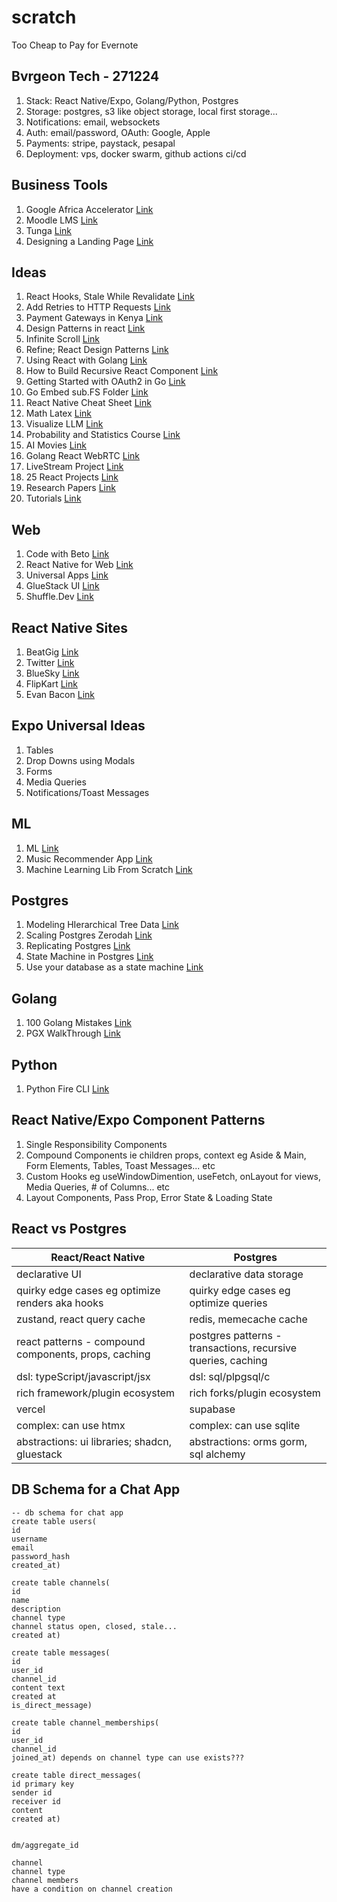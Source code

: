 # scratch
Too Cheap to Pay for Evernote

## Bvrgeon Tech - 271224
1. Stack: React Native/Expo, Golang/Python, Postgres
2. Storage: postgres, s3 like object storage, local first storage...
3. Notifications: email, websockets
4. Auth: email/password, OAuth: Google, Apple
5. Payments: stripe, paystack, pesapal
6. Deployment: vps, docker swarm, github actions ci/cd

## Business Tools
1. Google Africa Accelerator [Link](https://startup.google.com/programs/accelerator/africa/)
2. Moodle LMS [Link](https://moodle.org/)
3. Tunga [Link](https://tunga.io/for-developers/)
4. Designing a Landing Page [Link](https://www.youtube.com/watch?v=cJ10BYWNPns)

## Ideas
1. React Hooks, Stale While Revalidate [Link](https://dev.to/aviaryan/a-guide-to-stale-while-revalidate-data-fetching-with-react-hooks-15do)
2. Add Retries to HTTP Requests [Link](https://dev.to/bearer/add-retries-to-http-requests-377n)
1. Payment Gateways in Kenya [Link](https://josephmatino.com/best-payment-gateways-in-kenya/)
1. Design Patterns in react [Link](https://www.youtube.com/watch?v=MdvzlDIdQ0o)
2. Infinite Scroll [Link](https://medium.com/@Jscrambler/implementing-infinite-scroll-with-react-query-and-flatlist-in-react-native-e219c30e3d0c)
3. Refine; React Design Patterns [Link](https://refine.dev/blog/react-design-patterns/)
1. Using React with Golang [Link](https://www.youtube.com/watch?v=Y7kuW1qyDng)
1. How to Build Recursive React Component [Link](https://www.youtube.com/watch?v=6UU2Ey4KZr8)
1. Getting Started with OAuth2 in Go [Link](https://medium.com/@pliutau/getting-started-with-oauth2-in-go-2c9fae55d187)
1. Go Embed sub.FS Folder [Link](https://clavinjune.dev/en/blogs/serving-embedded-static-file-inside-subdirectory-using-go/)
2. React Native Cheat Sheet [Link](https://cheatography.com/bochrak/cheat-sheets/react-native/)
1. Math Latex [Link](https://www.npmjs.com/package/mathlive)
2. Visualize LLM [Link](https://bbycroft.net/llm)
1. Probability and Statistics Course [Link](https://www.probabilitycourse.com/courses.php)
2. AI Movies [Link](https://watch.runwayml.com/)
3. Golang React WebRTC [Link](https://www.youtube.com/watch?v=JTIm3ChI-6w&list=PLT-AS3Wcy-pndmzVGbgHLKjEXSzQLdgFM&index=2)
4. LiveStream Project [Link](https://www.youtube.com/watch?v=qenAQwLvZfA&list=PLkqiWyX-_LotUQHQXzeVD6Ogtcok7lObw&index=19)
5. 25 React Projects [Link](https://www.youtube.com/watch?v=5ZdHfJVAY-s)
6. Research Papers [Link](https://sci-hub.ru/)
7. Tutorials [Link](https://rutracker.org/forum/viewforum.php?f=1565&start=2400)

## Web
1. Code with Beto [Link](https://beto.vercel.app/)
1. React Native for Web [Link](https://necolas.github.io/react-native-web/docs/)
1. Universal Apps [Link](https://www.youtube.com/watch?v=VSZEfQx-byg&list=PLXXnezSEtvNPlwbFvG3NzJAW5ikYsG2Lh)
1. GlueStack UI [Link](https://gluestack.io/ui/docs/apps/dashboard-app)
2. Shuffle.Dev [Link](https://shuffle.dev/components/bootstrap/all/alert)

## React Native Sites
1. BeatGig [Link](https://beatgig.com/)
1. Twitter [Link](https://x.com/)
1. BlueSky [Link](https://bsky.app/)
1. FlipKart [Link](https://www.flipkart.com/)  
1. Evan Bacon [Link](https://evanbacon.dev/)  

## Expo Universal Ideas
1. Tables
2. Drop Downs using Modals
3. Forms
4. Media Queries
5. Notifications/Toast Messages

## ML
1. ML [Link](https://ml-resources.vercel.app/)
2. Music Recommender App [Link](https://www.youtube.com/watch?v=gaZKjAKfe0s)
3. Machine Learning Lib From Scratch [Link](https://github.com/duongttr/mllib-from-scratch?tab=readme-ov-file)

## Postgres
1. Modeling HIerarchical Tree Data [Link](https://leonardqmarcq.com/posts/modeling-hierarchical-tree-data)
2. Scaling Postgres Zerodah [Link](https://zerodha.tech/blog/working-with-postgresql/)
3. Replicating Postgres [Link](https://www.enterprisedb.com/postgres-tutorials/postgresql-replication-and-automatic-failover-tutorial)
4. State Machine in Postgres [Link](https://felixge.de/2017/07/27/implementing-state-machines-in-postgresql/)
5. Use your database as a state machine [Link](https://blog.lawrencejones.dev/state-machines/)

## Golang
1. 100 Golang Mistakes [Link](https://100go.co/)
2. PGX WalkThrough [Link](https://www.youtube.com/watch?v=sXMSWhcHCf8)

## Python
1. Python Fire CLI [Link](https://github.com/google/python-fire/blob/master/docs/guide.md)

## React Native/Expo Component Patterns
1. Single Responsibility Components
2. Compound Components ie children props, context eg Aside & Main, Form Elements, Tables, Toast Messages... etc
3. Custom Hooks eg useWindowDimention, useFetch, onLayout for views, Media Queries, # of Columns... etc
4. Layout Components, Pass Prop, Error State & Loading State

## React vs Postgres
|React/React Native|Postgres|
|---|---|
|declarative UI|declarative data storage|
|quirky edge cases eg optimize renders aka hooks|quirky edge cases eg optimize queries|
|zustand, react query cache|redis, memecache cache|
|react patterns - compound components, props, caching|postgres patterns - transactions, recursive queries, caching|
|dsl: typeScript/javascript/jsx|dsl: sql/plpgsql/c|
|rich framework/plugin ecosystem|rich forks/plugin ecosystem|
|vercel|supabase|
|complex: can use htmx|complex: can use sqlite|
|abstractions: ui libraries; shadcn, gluestack|abstractions: orms gorm, sql alchemy|

## DB Schema for a Chat App
```
-- db schema for chat app
create table users(
id 
username
email
password_hash
created_at)

create table channels(
id
name
description
channel type
channel status open, closed, stale...
created at)

create table messages(
id 
user_id
channel_id 
content text
created at
is_direct_message)

create table channel_memberships(
id 
user_id
channel_id
joined_at) depends on channel type can use exists???

create table direct_messages(
id primary key
sender id
receiver id
content
created at)


dm/aggregate_id

channel
channel type
channel members
have a condition on channel creation

```

